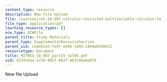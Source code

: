```yaml
---
content_type: resource
description: New file Upload
file: /courses/res-18-007-calculus-revisited-multivariable-calculus-fall-2011/922dc0aaa7398057863786319da6e878_MITRES_18_007_partIV_sol05.pdf
file_type: application/pdf
learning_resource_types: []
ocw_type: OCWFile
parent_title: Study Materials
parent_type: SupplementalResourceSection
parent_uid: ce4e61e5-fe97-e496-1d45-c844a0290e31
resourcetype: Document
title: MITRES_18_007_partIV_sol05.pdf
uid: 922dc0aa-a739-8057-8637-86319da6e878
---
```

New file Upload

